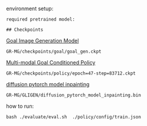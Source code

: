 environment setup:

    required pretrained model:

    ## Checkpoints
[Goal Image Generation Model](https://lf-robot-opensource.bytetos.com/obj/lab-robot-public/gr_mg_release/goal_gen.ckpt)

    GR-MG/checkpoints/goal/goal_gen.ckpt 

[Multi-modal Goal Conditioned Policy](https://lf-robot-opensource.bytetos.com/obj/lab-robot-public/gr_mg_release/epoch=47-step=83712.ckpt)  

    GR-MG/checkpoints/policy/epoch=47-step=83712.ckpt
[diffusion pytorch model inpainting](https://huggingface.co/gligen/gligen-inpainting-text-image-box/resolve/main/diffusion_pytorch_model.bin)  

    GR-MG/GLIGEN/diffusion_pytorch_model_inpainting.bin


how to run:

    bash ./evaluate/eval.sh  ./policy/config/train.json